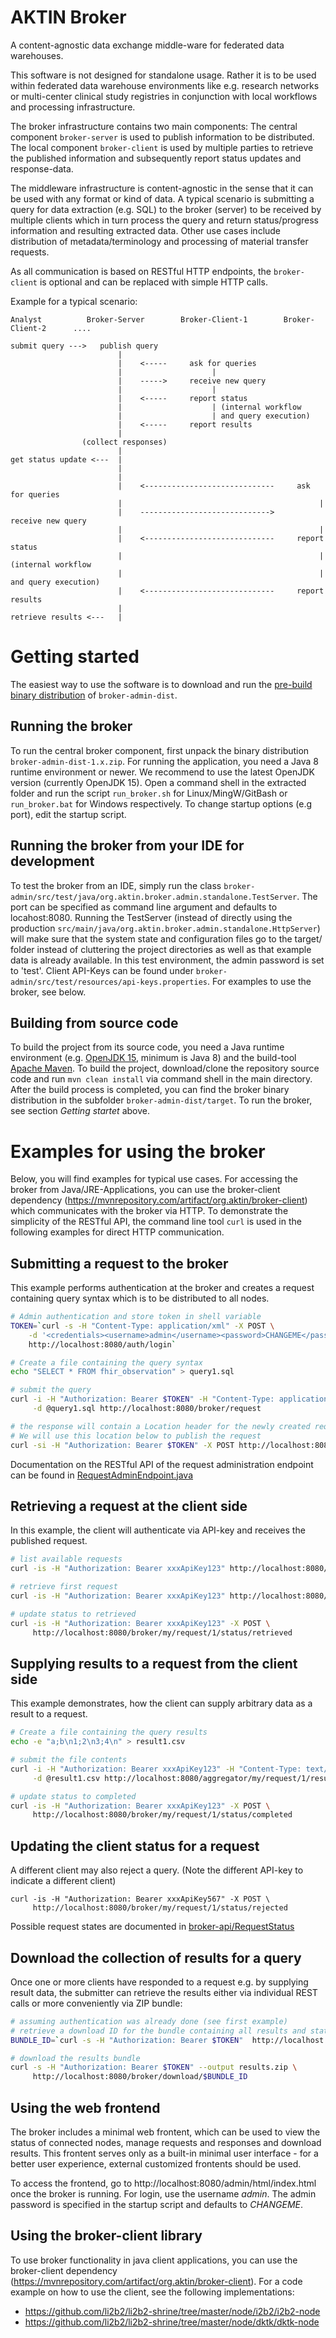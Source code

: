 AKTIN Broker 
============
A content-agnostic data exchange middle-ware for federated data warehouses.

This software is not designed for standalone usage. Rather it is to be used within federated
data warehouse environments like e.g. research networks or multi-center clinical study registries 
in conjunction with local workflows and processing infrastructure.

The broker infrastructure contains two main components: The central component `broker-server` is used to publish information to be distributed. The local component `broker-client` is used by multiple parties to retrieve the published information and subsequently report status updates and response-data.

The middleware infrastructure is content-agnostic in the sense that it can be used with 
any format or kind of data. A typical scenario is submitting a query for data extraction (e.g. SQL) to the broker (server) to be received by multiple clients which in turn process the query and return status/progress information and resulting extracted data. Other use cases include distribution of metadata/terminology and processing of material transfer requests.


As all communication is based on RESTful HTTP endpoints, the `broker-client` is optional and can be replaced with simple HTTP calls.


Example for a typical scenario:
```
Analyst          Broker-Server        Broker-Client-1        Broker-Client-2      ....

submit query --->   publish query
                        |
                        |    <-----     ask for queries
                        |                    |
                        |    ----->     receive new query
                        |                    |
                        |    <-----     report status
                        |                    | (internal workflow 
                        |                    | and query execution)
                        |    <-----     report results
                        |
                (collect responses)
                        |
get status update <---  |
                        |
                        |
                        |    <-----------------------------     ask for queries
                        |                                            |
                        |    ----------------------------->     receive new query
                        |                                            |
                        |    <-----------------------------     report status
                        |                                            | (internal workflow 
                        |                                            | and query execution)
                        |    <-----------------------------     report results
                        |
retrieve results <---   |

```



Getting started
===============
The easiest way to use the software is to download and run the [pre-build binary distribution](../../releases) of  `broker-admin-dist`.

Running the broker
------------------
To run the central broker component, first unpack the binary distribution `broker-admin-dist-1.x.zip`. For running the application, you need a Java 8 runtime environment or newer. We recommend to use the latest OpenJDK version (currently OpenJDK 15). Open a command shell in the extracted folder and run the script `run_broker.sh` for Linux/MingW/GitBash or `run_broker.bat` for Windows respectively. To change startup options (e.g port), edit the startup script.

Running the broker from your IDE for development
------------------------------------------------
To test the broker from an IDE, simply run the class `broker-admin/src/test/java/org.aktin.broker.admin.standalone.TestServer`. The port can be specified as command line argument and defaults to locahost:8080. Running the TestServer (instead of directly using the production `src/main/java/org.aktin.broker.admin.standalone.HttpServer`) will make sure that the system state and configuration files go to the target/ folder instead of cluttering the project directories as well as that example data is already available. In this test environment, the admin password is set to 'test'. Client API-Keys can be found under `broker-admin/src/test/resources/api-keys.properties`. For examples to use the broker, see below.

Building from source code
-------------------------
To build the project from its source code, you need a Java runtime environment (e.g. [OpenJDK 15](https://jdk.java.net/15/), minimum is Java 8) and the build-tool [Apache Maven](https://maven.apache.org/download.cgi). To build the project, download/clone the repository source code and run `mvn clean install` via command shell in the main directory. After the build process is completed, you can find the broker binary distribution in the subfolder `broker-admin-dist/target`. To run the broker, see section *Getting startet* above.



Examples for using the broker
=============================

Below, you will find examples for typical use cases. For accessing the broker from Java/JRE-Applications, you can use the broker-client dependency (https://mvnrepository.com/artifact/org.aktin/broker-client) which communicates with the broker via HTTP. To demonstrate the simplicity of the RESTful API, the command line tool `curl` is used in the following examples for direct HTTP communication.

Submitting a request to the broker
------------------------------
This example performs authentication at the broker and creates a request containing query syntax which is to be distributed to all nodes.
```bash
# Admin authentication and store token in shell variable
TOKEN=`curl -s -H "Content-Type: application/xml" -X POST \
    -d '<credentials><username>admin</username><password>CHANGEME</password></credentials>' \
    http://localhost:8080/auth/login`

# Create a file containing the query syntax
echo "SELECT * FROM fhir_observation" > query1.sql

# submit the query
curl -i -H "Authorization: Bearer $TOKEN" -H "Content-Type: application/sql" -X POST \
     -d @query1.sql http://localhost:8080/broker/request

# the response will contain a Location header for the newly created request. 
# We will use this location below to publish the request
curl -si -H "Authorization: Bearer $TOKEN" -X POST http://localhost:8080/broker/request/1/publish

```
Documentation on the RESTful API of the request administration endpoint can be found in [RequestAdminEndpoint.java](broker-server/src/main/java/org/aktin/broker/RequestAdminEndpoint.java)


Retrieving a request at the client side
---------------------------------------
In this example, the client will authenticate via API-key and receives the published request.
```bash
# list available requests
curl -is -H "Authorization: Bearer xxxApiKey123" http://localhost:8080/broker/my/request

# retrieve first request
curl -is -H "Authorization: Bearer xxxApiKey123" http://localhost:8080/broker/my/request/1

# update status to retrieved
curl -is -H "Authorization: Bearer xxxApiKey123" -X POST \
     http://localhost:8080/broker/my/request/1/status/retrieved
```

Supplying results to a request from the client side
---------------------------------------------------
This example demonstrates, how the client can supply arbitrary data as a result to a request.
```bash
# Create a file containing the query results
echo -e "a;b\n1;2\n3;4\n" > result1.csv

# submit the file contents
curl -i -H "Authorization: Bearer xxxApiKey123" -H "Content-Type: text/csv" -X PUT \
     -d @result1.csv http://localhost:8080/aggregator/my/request/1/result

# update status to completed
curl -is -H "Authorization: Bearer xxxApiKey123" -X POST \
     http://localhost:8080/broker/my/request/1/status/completed

```



Updating the client status for a request
----------------------------------------
A different client may also reject a query. (Note the different API-key to indicate a different client)
```
curl -is -H "Authorization: Bearer xxxApiKey567" -X POST \
     http://localhost:8080/broker/my/request/1/status/rejected
```
Possible request states are documented in [broker-api/RequestStatus](broker-api/src/main/java/org/aktin/broker/xml/RequestStatus.java)



Download the collection of results for a query
----------------------------------------------
Once one or more clients have responded to a request e.g. by supplying result data,
the submitter can retrieve the results either via individual REST calls or more conveniently
via ZIP bundle:

```bash
# assuming authentication was already done (see first example)
# retrieve a download ID for the bundle containing all results and status updates
BUNDLE_ID=`curl -s -H "Authorization: Bearer $TOKEN"  http://localhost:8080/broker/export/request-bundle/1`

# download the results bundle
curl -s -H "Authorization: Bearer $TOKEN" --output results.zip \
     http://localhost:8080/broker/download/$BUNDLE_ID 

```


Using the web frontend
----------------------
The broker includes a minimal web frontent, which can be used to view the status of connected nodes,
manage requests and responses and download results. This frontent serves only as a built-in minimal 
user interface - for a better user experience, external customized frontents should be used.

To access the frontend, go to http://localhost:8080/admin/html/index.html once the broker is running.
For login, use the username *admin*. The admin password is specified in the startup script and defaults to *CHANGEME*.



Using the broker-client library
-------------------------------
To use broker functionality in java client applications, you can use the broker-client dependency 
(https://mvnrepository.com/artifact/org.aktin/broker-client). For a code example on how to use the client, see
the following implementations:
- https://github.com/li2b2/li2b2-shrine/tree/master/node/i2b2/i2b2-node
- https://github.com/li2b2/li2b2-shrine/tree/master/node/dktk/dktk-node
